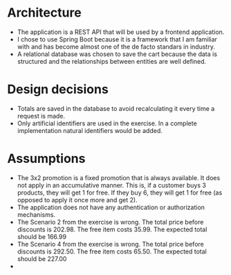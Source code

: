 # Architecture

* The application is a REST API that will be used by a frontend application.
* I chose to use Spring Boot because it is a framework that I am familiar with and has become almost one of the de facto standars in industry.
* A relational database was chosen to save the cart because the data is structured and the relationships between entities are well defined.

# Design decisions

* Totals are saved in the database to avoid recalculating it every time a request is made.
* Only artificial identifiers are used in the exercise. In a complete implementation natural identifiers would be added. 

# Assumptions

* The 3x2 promotion is a fixed promotion that is always available. It does not apply in an accumulative manner. This is, if a customer buys 3 products, they will get 1 for free. If they buy 6, they will get 1 for free (as opposed to apply it once more and get 2).
* The application does not have any authentication or authorization mechanisms.
* The Scenario 2 from the exercise is wrong. The total price before discounts is 202.98. The free item costs 35.99. The expected total should be 166.99
* The Scenario 4 from the exercise is wrong. The total price before discounts is 292.50. The free item costs 65.50. The expected total should be 227.00
* 